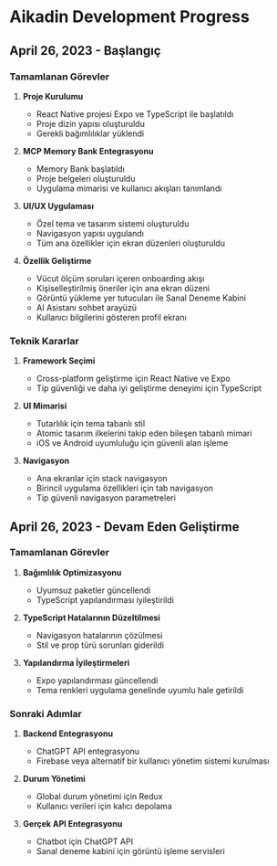 # Aikadin Development Progress

## April 26, 2023 - Başlangıç

### Tamamlanan Görevler
1. **Proje Kurulumu**
   - React Native projesi Expo ve TypeScript ile başlatıldı
   - Proje dizin yapısı oluşturuldu
   - Gerekli bağımlılıklar yüklendi

2. **MCP Memory Bank Entegrasyonu**
   - Memory Bank başlatıldı
   - Proje belgeleri oluşturuldu
   - Uygulama mimarisi ve kullanıcı akışları tanımlandı

3. **UI/UX Uygulaması**
   - Özel tema ve tasarım sistemi oluşturuldu
   - Navigasyon yapısı uygulandı
   - Tüm ana özellikler için ekran düzenleri oluşturuldu

4. **Özellik Geliştirme**
   - Vücut ölçüm soruları içeren onboarding akışı
   - Kişiselleştirilmiş öneriler için ana ekran düzeni
   - Görüntü yükleme yer tutucuları ile Sanal Deneme Kabini
   - AI Asistanı sohbet arayüzü
   - Kullanıcı bilgilerini gösteren profil ekranı

### Teknik Kararlar
1. **Framework Seçimi**
   - Cross-platform geliştirme için React Native ve Expo
   - Tip güvenliği ve daha iyi geliştirme deneyimi için TypeScript

2. **UI Mimarisi**
   - Tutarlılık için tema tabanlı stil
   - Atomic tasarım ilkelerini takip eden bileşen tabanlı mimari
   - iOS ve Android uyumluluğu için güvenli alan işleme

3. **Navigasyon**
   - Ana ekranlar için stack navigasyon
   - Birincil uygulama özellikleri için tab navigasyon
   - Tip güvenli navigasyon parametreleri

## April 26, 2023 - Devam Eden Geliştirme

### Tamamlanan Görevler
1. **Bağımlılık Optimizasyonu**
   - Uyumsuz paketler güncellendi
   - TypeScript yapılandırması iyileştirildi

2. **TypeScript Hatalarının Düzeltilmesi**
   - Navigasyon hatalarının çözülmesi
   - Stil ve prop türü sorunları giderildi

3. **Yapılandırma İyileştirmeleri**
   - Expo yapılandırması güncellendi
   - Tema renkleri uygulama genelinde uyumlu hale getirildi

### Sonraki Adımlar
1. **Backend Entegrasyonu**
   - ChatGPT API entegrasyonu
   - Firebase veya alternatif bir kullanıcı yönetim sistemi kurulması

2. **Durum Yönetimi**
   - Global durum yönetimi için Redux
   - Kullanıcı verileri için kalıcı depolama

3. **Gerçek API Entegrasyonu**
   - Chatbot için ChatGPT API
   - Sanal deneme kabini için görüntü işleme servisleri